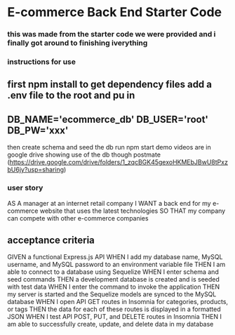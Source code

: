 # E-commerce Back End Starter Code

### this was made from the starter code we were provided and i finally got around to finishing iverything

### instructions for use
first npm install to get dependency files 
add a .env file to the root and pu in 
-
DB_NAME='ecommerce_db'
DB_USER='root'
DB_PW='xxx'
-
then create schema and seed the db 
run npm start 
demo videos are in google drive showing use of the db though postmate
(https://drive.google.com/drive/folders/1_zqcBGK45gexoHKMEbJBwU8tPxzbU6jy?usp=sharing)

### user story
AS A manager at an internet retail company
I WANT a back end for my e-commerce website that uses the latest technologies
SO THAT my company can compete with other e-commerce companies

## acceptance criteria 
GIVEN a functional Express.js API
WHEN I add my database name, MySQL username, and MySQL password to an environment variable file
THEN I am able to connect to a database using Sequelize
WHEN I enter schema and seed commands
THEN a development database is created and is seeded with test data
WHEN I enter the command to invoke the application
THEN my server is started and the Sequelize models are synced to the MySQL database
WHEN I open API GET routes in Insomnia for categories, products, or tags
THEN the data for each of these routes is displayed in a formatted JSON
WHEN I test API POST, PUT, and DELETE routes in Insomnia
THEN I am able to successfully create, update, and delete data in my database